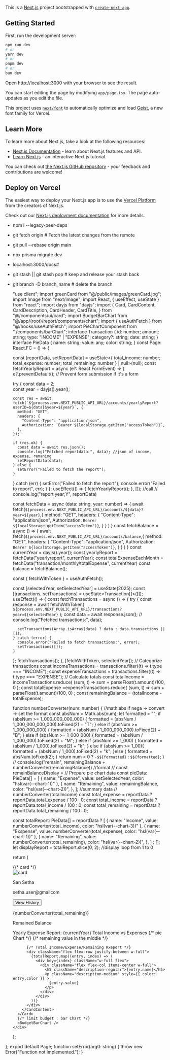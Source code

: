This is a [Next.js](https://nextjs.org) project bootstrapped with [`create-next-app`](https://nextjs.org/docs/app/api-reference/cli/create-next-app).

## Getting Started

First, run the development server:

```bash
npm run dev
# or
yarn dev
# or
pnpm dev
# or
bun dev
```

Open [http://localhost:3000](http://localhost:3000) with your browser to see the result.

You can start editing the page by modifying `app/page.tsx`. The page auto-updates as you edit the file.

This project uses [`next/font`](https://nextjs.org/docs/app/building-your-application/optimizing/fonts) to automatically optimize and load [Geist](https://vercel.com/font), a new font family for Vercel.

## Learn More

To learn more about Next.js, take a look at the following resources:

- [Next.js Documentation](https://nextjs.org/docs) - learn about Next.js features and API.
- [Learn Next.js](https://nextjs.org/learn) - an interactive Next.js tutorial.

You can check out [the Next.js GitHub repository](https://github.com/vercel/next.js) - your feedback and contributions are welcome!

## Deploy on Vercel

The easiest way to deploy your Next.js app is to use the [Vercel Platform](https://vercel.com/new?utm_medium=default-template&filter=next.js&utm_source=create-next-app&utm_campaign=create-next-app-readme) from the creators of Next.js.

Check out our [Next.js deployment documentation](https://nextjs.org/docs/app/building-your-application/deploying) for more details.

- npm i --legacy-peer-deps
- git fetch origin   # Fetch the latest changes from the remote
- git pull --rebase origin main
- npx prisma migrate dev
- localhost:3000/docs#
- git stash || git stash pop # keep and release your stash back 
- git branch -D branch_name # delete the branch


  "use client";
import greenCard from "@/public/images/greenCard.jpg";
import Image from "next/image";
import React, { useEffect, useState } from "react";
import dayjs from "dayjs";
import {
  Card,
  CardContent,
  CardDescription,
  CardHeader,
  CardTitle,
} from "@/components/ui/card";
import BudgetBarChart from "@/app/(root)/report/components/chart";
import { useAuthFetch } from "@/hooks/useAuthFetch";
import PieChartComponent from "./components/barChart";
interface Transaction {
  id: number;
  amount: string;
  type: "INCOME" | "EXPENSE";
  category?: string;
  date: string;
}
interface PieData {
  name: string;
  value: any;
  color: string;
}
const Page: React.FC = () => {
 
  const [reportData, setReportData] = useState<{ 
    total_income: number; 
    total_expense: number; 
    total_remaining: number } | null>(null);
  const fetchYearlyReport = async (e?: React.FormEvent) => {
    e?.preventDefault();  // Prevent form submission if it's a form
    
    try {
      const data = 2;   
      const year = dayjs().year(); 
      
    
      const res = await fetch(`${process.env.NEXT_PUBLIC_API_URL}/accounts/yearlyReport?userID=${data}&year=${year}`, {
        method: "GET",
        headers: {
          "Content-Type": "application/json",
          Authorization: `Bearer ${localStorage.getItem("accessToken")}`,
        },
      });
    
      if (res.ok) {
        const data = await res.json();
        console.log("Fetched reportdata:", data); //json of income, expense, remaning
        setReportData(data);
      } else {
        setError("Failed to fetch the report");
      }
    } catch (err) {
      setError("Failed to fetch the report");
      console.error("Failed to report", err);
    }
  };
    useEffect(() => {
      fetchYearlyReport();
    }, []);  //call 
    // console.log("report year;Y", reportData)
    
  const fetchData = async (data: string, year: number) => {
    await fetch(`${process.env.NEXT_PUBLIC_API_URL}/accounts/${data}?year=${year}`,{
      method: "GET",
      headers: {
        "Content-Type": "application/json",
        Authorization: `Bearer ${localStorage.getItem("accessToken")}`, 
      }
    }
    )
  }
  const fetchBalance = async () => {
    await fetch(`${process.env.NEXT_PUBLIC_API_URL}/accounts/balance`,{
      method: "GET",
      headers: {
        "Content-Type": "application/json",
        Authorization: `Bearer ${localStorage.getItem("accessToken")}`, 
      }
    }
    )
  }
  const currentYear = dayjs().year();
  const yearlyReport = fetchData("yearlyreport", currentYear);
  const totalExpenseEachMonth = fetchData("transaction/monthly/totalExpense", currentYear)
  const balance = fetchBalance();


  const { fetchWithToken } = useAuthFetch();
   

  const [selectedYear, setSelectedYear] = useState<number>(2025);
  const [transactions, setTransactions] = useState<Transaction[]>([]);
  useEffect(() => {
    const fetchTransactions = async () => {
      try {
        const response = await fetchWithToken(
          `${process.env.NEXT_PUBLIC_API_URL}/transactions?year=${selectedYear}`
        );
        const data = await response.json();
        // console.log("Fetched transactions:", data);

        setTransactions(Array.isArray(data) ? data : data.transactions || []);
      } catch (error) {
        console.error("Failed to fetch transactions:", error);
        setTransactions([]);
      }
    };
    fetchTransactions();
  }, [fetchWithToken, selectedYear]);
  // Categorize transactions
  const incomeTransactions = transactions.filter((t) => t.type === "INCOME");
  const expenseTransactions = transactions.filter((t) => t.type === "EXPENSE");
  // Calculate totals
  const totalIncome = incomeTransactions.reduce(
    (sum, t) => sum + parseFloat(t.amount)/100, 0
  );
  const totalExpense =expenseTransactions.reduce(
    (sum, t) => sum + parseFloat(t.amount)/100,
    0)
  ;
  const remainingBalance = (totalIncome - totalExpense);
  
  function numberConverter(num: number) { //math.abs if nega -> convert -> set the format
    const absNum = Math.abs(num);
    let formatted = "";
    if (absNum >= 1_000_000_000_000) {
      formatted =  (absNum / 1_000_000_000_000).toFixed(2) + "T";
    } else if (absNum >= 1_000_000_000) {
      formatted =  (absNum / 1_000_000_000).toFixed(2) + "B";
    } else if (absNum >= 1_000_000) {
      formatted =  (absNum / 1_000_000).toFixed(2) + "M";
    } else if (absNum >= 1_000) {
      formatted =  (absNum / 1_000).toFixed(2) + "k";
    } else if (absNum >= 1_00){
      formatted =  (absNum / 1_000).toFixed(2) + "k";
    }else {
      formatted =  absNum.toFixed(2);
    }
    return num < 0 ? `-$${formatted}` : `$${formatted}`;
  }
  // console.log("remain", remainingBalance + numberConverter(remainingBalance))
  //format
  // const remainBalanceDisplay = 
  // Prepare pie chart data
  const pieData: PieData[] = [
    { name: "Expense", value: setSelectedYear, color: "hsl(var(--chart-1))" },
    {
      name: "Remaining",
      value: remainingBalance,
      color: "hsl(var(--chart-2))",
    },
  ];
  //summary data
  // numberConverter(totalIncome)
  const total_expense = reportData ? reportData.total_expense / 100 : 0;
  const total_income = reportData ? reportData.total_income / 100 : 0;
  const total_remaining = reportData ? reportData.total_remaining / 100 : 0;

  const totalReport: PieData[] = reportData
  ? [
      { name: "Income", value: numberConverter(total_income), color: "hsl(var(--chart-3))" },
      { name: "Exspense", value: numberConverter(total_expense), color: "hsl(var(--chart-1))" },
      {
        name: "Remaining",
        value: numberConverter(total_remaining),
        color: "hsl(var(--chart-2))",
      },
    ]
  : [];
  let displayReport = totalReport.slice(0, 2); //display loop from 1 to 0

  
 
  
  return (
    <div className="space-y-4 min-h-screen pb-24 flex flex-col items-center px-4">
      {/* card  */}
      <div className="w-full h-56 mt-16   rounded-xl relative text-white shadow-2xl transition-transform transform hover:scale-110">
        <Image
          src={greenCard}
          className="relative object-cover w-full h-full rounded-xl"
          alt="card"
        />
        <div className="w-full px-8 absolute top-8">
          <div className="flex justify-between">
            <div className="">
              <p className="font-bold text-xl text-textColor">San Setha</p>
              <p className="font-medium tracking-widest  text-textColor">
                setha.user@gmailcom
              </p>
            </div>
          </div>
          <div className="pt-6 pr-0">
            <div className="flex justify-between">
              <button className="px-4 py-2 bg-secondary rounded-3xl font-body text-white">
                View History
              </button>
              <div className="flex flex-col">
                <p className=" text-3xl  font-black  text-textColor">
                  {numberConverter(total_remaining)}
                </p>
                <p className="font-bold tracking-more-wider text-sm   text-textColor ">
                  Remained Balance
                </p>
              </div>
            </div>
          </div>
        </div>
      </div>
      <div className="space-y-2 min-w-full mb-14  flex flex-col justify-items-stretch container">
        <Card>
          <CardHeader>
            <CardTitle>Yearly Expense Report: {currentYear}</CardTitle>
            <CardDescription>Total Income vs Expenses</CardDescription>
          </CardHeader>
          <CardContent>
            {/* pie Chart  */}
            <PieChartComponent pieData={pieData} 
            numberConverter={numberConverter}
            remainingBalance ={total_remaining} /> 
           {/* remaining value in the middle */}

            {/* Total Income/Expense/Remaining Rxeport */}
            <div className="flex flex-row justify-between w-full">
              {totalReport.map((entry, index) => (
                <div key={index} className="w-full flex">
                  <div className="flex flex-col items-center w-full">
                    <h5 className="description-regular">{entry.name}</h5>
                    <p className="description-medium" style={{ color: entry.color }} >
                      {entry.value}
                    </p>
                  </div>
                </div>
              ))}
            </div>
          </CardContent>
        </Card>
        {/* limit budget : bar Chart */}
        <BudgetBarChart />
      </div>
    </div>
  );
};
export default Page;
function setError(arg0: string) {
  throw new Error("Function not implemented.");
}


 